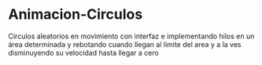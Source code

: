 # Animacion-Circulos
Circulos aleatorios en movimiento con interfaz e implementando hilos en un área determinada y rebotando cuando llegan al limite del area y a la ves disminuyendo su velocidad hasta llegar a cero
